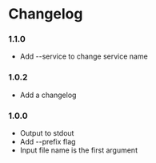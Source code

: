 # Changelog

### 1.1.0

- Add --service to change service name

### 1.0.2

- Add a changelog

### 1.0.0

- Output to stdout
- Add --prefix flag
- Input file name is the first argument
